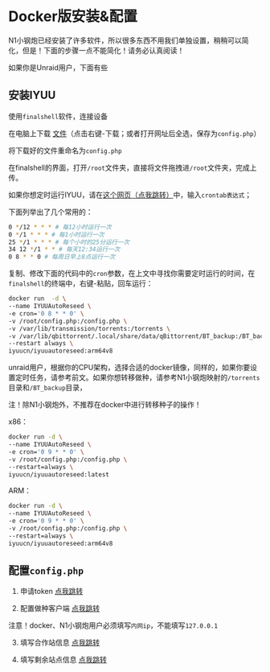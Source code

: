 # Docker版安装&配置

N1小钢炮已经安装了许多软件，所以很多东西不用我们单独设置，稍稍可以简化，但是！下面的步骤一点不能简化！请务必认真阅读！

如果你是Unraid用户，下面有些

## 安装IYUU

使用`finalshell`软件，连接设备

在电脑上下载 [文件](https://raw.githubusercontent.com/ledccn/IYUUAutoReseed/master/config/config.sample.php)（点击右键-下载；或者打开网址后全选，保存为`config.php`）

将下载好的文件重命名为`config.php`

在finalshell的界面，打开`/root`文件夹，直接将文件拖拽进`/root`文件夹，完成上传。

如果你想定时运行IYUU，请在[这个网页（点我跳转）](https://tool.lu/crontab/)中，输入`crontab表达式`；

下面列举出了几个常用的：
```sh
0 */12 * * * # 每12小时运行一次
0 */1 * * * # 每1小时运行一次
25 */1 * * * # 每个小时的25分运行一次
34 12 */1 * * # 每天12:34运行一次
0 8 * * 0 # 每周日早上8点运行一次
```

复制、修改下面的代码中的`cron`参数，在上文中寻找你需要定时运行的时间，在`finalshell`的终端中，右键-粘贴，回车运行：

```sh
docker run  -d \
--name IYUUAutoReseed \
-e cron='0 8 * * 0' \
-v /root/config.php:/config.php \
-v /var/lib/transmission/torrents:/torrents \
-v /var/lib/qbittorrent/.local/share/data/qBittorrent/BT_backup:/BT_backup \
--restart always \
iyuucn/iyuuautoreseed:arm64v8
```

unraid用户，根据你的CPU架构，选择合适的docker镜像，同样的，如果你要设置定时任务，请参考前文。如果你想转移做种，请参考N1小钢炮映射的`/torrents`目录和`/BT_backup`目录，

注！除N1小钢炮外，不推荐在docker中进行转移种子的操作！

x86：

```sh
docker run -d \
--name IYUUAutoReseed \
-e cron='0 9 * * 0' \
-v /root/config.php:/config.php \
--restart=always \
iyuucn/iyuuautoreseed:latest
```

ARM：
```sh
docker run -d \
--name IYUUAutoReseed \
-e cron='0 9 * * 0' \
-v /root/config.php:/config.php \
--restart=always \
iyuucn/iyuuautoreseed:arm64v8
```

## 配置`config.php`

1. 申请token [点我跳转](https://github.com/AnthonyMSen/IYUUGuide/blob/main/3.%E9%85%8D%E7%BD%AE%E6%96%87%E4%BB%B6%E7%BC%96%E8%BE%91.md#1%E7%94%B3%E8%AF%B7%E7%88%B1%E8%AF%AD%E9%A3%9E%E9%A3%9Etoken)

2. 配置做种客户端 [点我跳转](https://github.com/AnthonyMSen/IYUUGuide/blob/main/3.%E9%85%8D%E7%BD%AE%E6%96%87%E4%BB%B6%E7%BC%96%E8%BE%91.md#2%E5%A1%AB%E5%86%99%E4%B8%8B%E8%BD%BD%E5%AE%A2%E6%88%B7%E7%AB%AF%E4%BF%A1%E6%81%AF)

注意！docker、N1小钢炮用户必须填写`内网ip`，不能填写`127.0.0.1`

3. 填写合作站信息 [点我跳转](https://github.com/AnthonyMSen/IYUUGuide/blob/main/3.%E9%85%8D%E7%BD%AE%E6%96%87%E4%BB%B6%E7%BC%96%E8%BE%91.md#3%E5%A1%AB%E5%86%99%E5%90%88%E4%BD%9C%E7%AB%99%E4%BF%A1%E6%81%AF)

4. 填写剩余站点信息 [点我跳转](https://github.com/AnthonyMSen/IYUUGuide/blob/main/3.%E9%85%8D%E7%BD%AE%E6%96%87%E4%BB%B6%E7%BC%96%E8%BE%91.md#4%E5%A1%AB%E5%86%99%E5%89%A9%E4%BD%99%E7%AB%99%E7%82%B9%E4%BF%A1%E6%81%AF)

